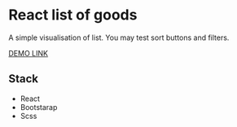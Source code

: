 # React list of goods

A simple visualisation of list. You may test sort buttons and filters.

[DEMO LINK](https://putsan.github.io/react_list-of-goods/)


## Stack
- React
- Bootstarap
- Scss
